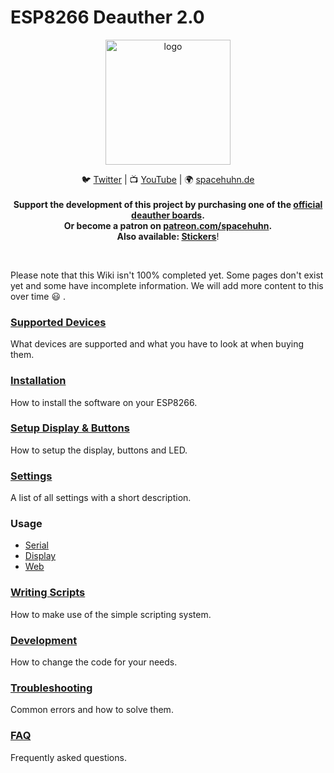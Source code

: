 # ESP8266 Deauther 2.0

<p align="center"><img alt="logo" src="https://raw.githubusercontent.com/spacehuhn/esp8266_deauther/master/img/deauther_logo.png" width="200"></p>

<p align="center">
🐦 <a href="https://twitter.com/spacehuhn">Twitter</a>
| 📺 <a href="https://www.youtube.com/channel/UCFmjA6dnjv-phqrFACyI8tw">YouTube</a>
| 🌍 <a href="https://spacehuhn.de">spacehuhn.de</a><br/>
<br />
<b>Support the development of this project by purchasing one of the <a href="https://github.com/spacehuhn/esp8266_deauther/wiki/Supported-Devices">official deauther boards</a>.<br/>Or become a patron on <a href="https://patreon.com/spacehuhn" target="_blank">patreon.com/spacehuhn</a>.<br>
Also available: <a href="https://www.tindie.com/products/Spacehuhn/spacehuhn-stickers/">Stickers</a></b>!
</p>
<br>

Please note that this Wiki isn't 100% completed yet. Some pages don't exist yet and some have incomplete information. We will add more content to this over time 😃 .

### [Supported Devices](https://github.com/spacehuhn/esp8266_deauther/wiki/Supported-Devices)
What devices are supported and what you have to look at when buying them.  

### [Installation](https://github.com/spacehuhn/esp8266_deauther/wiki/Installation)
How to install the software on your ESP8266.  

### [Setup Display & Buttons](https://github.com/spacehuhn/esp8266_deauther/wiki/Setup-Display-&-Buttons)
How to setup the display, buttons and LED.  

### [Settings](https://github.com/spacehuhn/esp8266_deauther/master/settings.md)
A list of all settings with a short description.  

### Usage
- [Serial](https://github.com/spacehuhn/esp8266_deauther/wiki/Serial-Usage)
- [Display]()
- [Web]()

### [Writing Scripts](https://github.com/spacehuhn/esp8266_deauther/wiki/Writing-Scripts)
How to make use of the simple scripting system.  

### [Development](https://github.com/spacehuhn/esp8266_deauther/wiki/Development)
How to change the code for your needs.  

### [Troubleshooting](https://github.com/spacehuhn/esp8266_deauther/wiki/Troubleshooting)
Common errors and how to solve them.  

### [FAQ](https://github.com/spacehuhn/esp8266_deauther/wiki/FAQ) 
Frequently asked questions.  